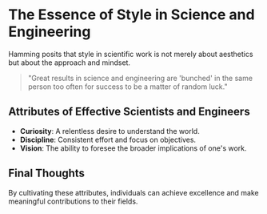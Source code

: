 # The Essence of Style in Science and Engineering

Hamming posits that style in scientific work is not merely about aesthetics but about the approach and mindset.

> "Great results in science and engineering are 'bunched' in the same person too often for success to be a matter of random luck."

## Attributes of Effective Scientists and Engineers

- **Curiosity**: A relentless desire to understand the world.
- **Discipline**: Consistent effort and focus on objectives.
- **Vision**: The ability to foresee the broader implications of one's work.

## Final Thoughts

By cultivating these attributes, individuals can achieve excellence and make meaningful contributions to their fields.